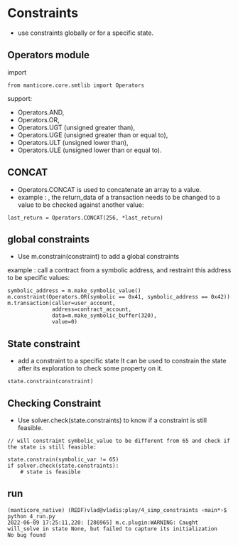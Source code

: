 # Constraints

* use constraints globally or for a specific state.


## Operators module 

import

```
from manticore.core.smtlib import Operators
```

support:


*    Operators.AND,
*    Operators.OR,
*    Operators.UGT (unsigned greater than),
*    Operators.UGE (unsigned greater than or equal to),
*    Operators.ULT (unsigned lower than),
*    Operators.ULE (unsigned lower than or equal to).

## CONCAT

* Operators.CONCAT is used to concatenate an array to a value.
* example : , the return_data of a transaction needs to be changed to a value to be checked against another value:

```
last_return = Operators.CONCAT(256, *last_return)

```


## global constraints

* Use m.constrain(constraint) to add a global constraints

example : call a contract from a symbolic address, and restraint this address to be specific values:

```
symbolic_address = m.make_symbolic_value()
m.constraint(Operators.OR(symbolic == 0x41, symbolic_address == 0x42))
m.transaction(caller=user_account,
              address=contract_account,
              data=m.make_symbolic_buffer(320),
              value=0)
```

## State constraint

* add a constraint to a specific state It can be used to constrain the state after its exploration to check some property on it.


```
state.constrain(constraint)
```

## Checking Constraint

* Use solver.check(state.constraints) to know if a constraint is still feasible.

```
// will constraint symbolic_value to be different from 65 and check if the state is still feasible:

state.constrain(symbolic_var != 65)
if solver.check(state.constraints):
    # state is feasible

```

## run

```
(manticore_native) (REDF)vlad@vladis:play/4_simp_constraints ‹main*›$ python 4_run.py                
2022-06-09 17:25:11,220: [286965] m.c.plugin:WARNING: Caught will_solve in state None, but failed to capture its initialization
No bug found

```